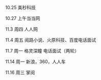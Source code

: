 
10.25 美秒科技

10.27 上午当当网

11.3 周四 人人网

11.4 周五 阅路小说、火原科技、百度电话面试

11.7 周一 格灵深瞳 电话面试（两轮）

11.14 周一 新浪，360，人人车

11.16 周三 掌阅
